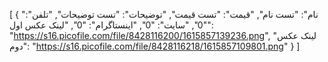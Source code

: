 [
  {
    "نام": "تست نام",
    "قیمت": "تست قیمت",
    "توضیحات": "تست توضیحات",
    "تلفن": "0",
    "سایت": "0",
    "اینستاگرام": "0",
    "لینک عکس اول": "https://s16.picofile.com/file/8428116200/1615857139236.png",
    "لینک عکس دوم": "https://s16.picofile.com/file/8428116218/1615857109801.png"
  }
]